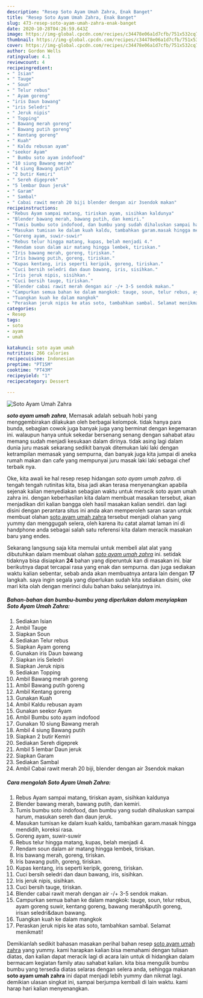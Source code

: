 ```yaml
---
description: "Resep Soto Ayam Umah Zahra, Enak Banget"
title: "Resep Soto Ayam Umah Zahra, Enak Banget"
slug: 473-resep-soto-ayam-umah-zahra-enak-banget
date: 2020-10-28T04:26:59.643Z
image: https://img-global.cpcdn.com/recipes/c34478e06a1d7cfb/751x532cq70/soto-ayam-umah-zahra-foto-resep-utama.jpg
thumbnail: https://img-global.cpcdn.com/recipes/c34478e06a1d7cfb/751x532cq70/soto-ayam-umah-zahra-foto-resep-utama.jpg
cover: https://img-global.cpcdn.com/recipes/c34478e06a1d7cfb/751x532cq70/soto-ayam-umah-zahra-foto-resep-utama.jpg
author: Gordon Wells
ratingvalue: 4.1
reviewcount: 4
recipeingredient:
- " Isian"
- " Tauge"
- " Soun"
- " Telur rebus"
- " Ayam goreng"
- "iris Daun bawang"
- "iris Seledri"
- " Jeruk nipis"
- " Topping"
- " Bawang merah goreng"
- " Bawang putih goreng"
- " Kentang goreng"
- " Kuah"
- " Kaldu rebusan ayam"
- "seekor Ayam"
- " Bumbu soto ayam indofood"
- "10 siung Bawang merah"
- "4 siung Bawang putih"
- "2 butir Kemiri"
- " Sereh digeprek"
- "5 lembar Daun jeruk"
- " Garam"
- " Sambal"
- " Cabai rawit merah 20 biji blender dengan air 3sendok makan"
recipeinstructions:
- "Rebus Ayam sampai matang, tiriskan ayam, sisihkan kaldunya"
- "Blender bawang merah, bawang putih, dan kemiri."
- "Tumis bumbu soto indofood, dan bumbu yang sudah dihaluskan sampai harum, masukan sereh dan daun jeruk."
- "Masukan tumisan ke dalam kuah kaldu, tambahkan garam.masak hingga mendidih, koreksi rasa."
- "Goreng ayam, suwir-suwir"
- "Rebus telur hingga matang, kupas, belah menjadi 4."
- "Rendam soun dalam air matang hingga lembek, tiriskan."
- "Iris bawang merah, goreng, tiriskan."
- "Iris bawang putih, goreng, tiriskan."
- "Kupas kentang, iris seperti keripik, goreng, tiriskan."
- "Cuci bersih seledri dan daun bawang, iris, sisihkan."
- "Iris jeruk nipis, sisihkan."
- "Cuci bersih tauge, tiriskan."
- "Blender cabai rawit merah dengan air -/+ 3-5 sendok makan."
- "Campurkan semua bahan ke dalam mangkok: tauge, soun, telur rebus, ayam goreng suwir, kentang goreng, bawang merah&amp;putih goreng, irisan seledri&amp;daun bawang."
- "Tuangkan kuah ke dalam mangkok"
- "Peraskan jeruk nipis ke atas soto, tambahkan sambal. Selamat menikmati!"
categories:
- Resep
tags:
- soto
- ayam
- umah

katakunci: soto ayam umah 
nutrition: 266 calories
recipecuisine: Indonesian
preptime: "PT15M"
cooktime: "PT43M"
recipeyield: "1"
recipecategory: Dessert

---
```



![Soto Ayam Umah Zahra](https://img-global.cpcdn.com/recipes/c34478e06a1d7cfb/751x532cq70/soto-ayam-umah-zahra-foto-resep-utama.jpg)

<b><i>soto ayam umah zahra</i></b>, Memasak adalah sebuah hobi yang menggembirakan dilakukan oleh berbagai kelompok. tidak hanya para bunda, sebagian cowok juga banyak juga yang berminat dengan kegemaran ini. walaupun hanya untuk sekedar bersenang senang dengan sahabat atau memang sudah menjadi kesukaan dalam dirinya. tidak asing lagi dalam dunia juru masak sekarang sedikit banyak ditemukan laki laki dengan ketrampilan memasak yang sempurna, dan banyak juga kita jumpai di aneka rumah makan dan cafe yang mempunyai juru masak laki laki sebagai chef terbaik nya.

Oke, kita awali ke hal resep resep hidangan <i>soto ayam umah zahra</i>. di tengah tengah rutinitas kita, bisa jadi akan terasa menyenangkan apabila sejenak kalian menyediakan sebagian waktu untuk meracik soto ayam umah zahra ini. dengan keberhasilan kita dalam membuat masakan tersebut, akan menjadikan diri kalian bangga oleh hasil masakan kalian sendiri. dan lagi disini dengan perantara situs ini anda akan memperoleh saran saran untuk membuat olahan <u>soto ayam umah zahra</u> tersebut menjadi olahan yang yummy dan menggugah selera, oleh karena itu catat alamat laman ini di handphone anda sebagai salah satu referensi kita dalam meracik masakan baru yang endes.




Sekarang langsung saja kita memulai untuk membeli alat alat yang dibutuhkan dalam membuat olahan <u><i>soto ayam umah zahra</i></u> ini. setidak tidaknya bisa disiapkan <b>24</b> bahan yang diperuntuk kan di masakan ini. biar berikutnya dapat tercapai rasa yang enak dan sempurna. dan juga sediakan waktu kalian sebentar, sebab anda akan membuatnya antara lain dengan <b>17</b> langkah. saya ingin segala yang diperlukan sudah kita sediakan disini, oke mari kita olah dengan merinci dulu bahan baku selanjutnya ini.

<!--inarticleads1-->

##### Bahan-bahan dan bumbu-bumbu yang diperlukan dalam menyiapkan Soto Ayam Umah Zahra:

1. Sediakan  Isian
1. Ambil  Tauge
1. Siapkan  Soun
1. Sediakan  Telur rebus
1. Siapkan  Ayam goreng
1. Gunakan iris Daun bawang
1. Siapkan iris Seledri
1. Siapkan  Jeruk nipis
1. Sediakan  Topping
1. Ambil  Bawang merah goreng
1. Ambil  Bawang putih goreng
1. Ambil  Kentang goreng
1. Gunakan  Kuah
1. Ambil  Kaldu rebusan ayam
1. Gunakan seekor Ayam
1. Ambil  Bumbu soto ayam indofood
1. Gunakan 10 siung Bawang merah
1. Ambil 4 siung Bawang putih
1. Siapkan 2 butir Kemiri
1. Sediakan  Sereh digeprek
1. Ambil 5 lembar Daun jeruk
1. Siapkan  Garam
1. Sediakan  Sambal
1. Ambil  Cabai rawit merah 20 biji, blender dengan air 3sendok makan




<!--inarticleads2-->

##### Cara mengolah Soto Ayam Umah Zahra:

1. Rebus Ayam sampai matang, tiriskan ayam, sisihkan kaldunya
1. Blender bawang merah, bawang putih, dan kemiri.
1. Tumis bumbu soto indofood, dan bumbu yang sudah dihaluskan sampai harum, masukan sereh dan daun jeruk.
1. Masukan tumisan ke dalam kuah kaldu, tambahkan garam.masak hingga mendidih, koreksi rasa.
1. Goreng ayam, suwir-suwir
1. Rebus telur hingga matang, kupas, belah menjadi 4.
1. Rendam soun dalam air matang hingga lembek, tiriskan.
1. Iris bawang merah, goreng, tiriskan.
1. Iris bawang putih, goreng, tiriskan.
1. Kupas kentang, iris seperti keripik, goreng, tiriskan.
1. Cuci bersih seledri dan daun bawang, iris, sisihkan.
1. Iris jeruk nipis, sisihkan.
1. Cuci bersih tauge, tiriskan.
1. Blender cabai rawit merah dengan air -/+ 3-5 sendok makan.
1. Campurkan semua bahan ke dalam mangkok: tauge, soun, telur rebus, ayam goreng suwir, kentang goreng, bawang merah&amp;putih goreng, irisan seledri&amp;daun bawang.
1. Tuangkan kuah ke dalam mangkok
1. Peraskan jeruk nipis ke atas soto, tambahkan sambal. Selamat menikmati!




Demikianlah sedikit bahasan masakan perihal bahan resep <u>soto ayam umah zahra</u> yang yummy. kami harapkan kalian bisa memahami dengan tulisan diatas, dan kalian dapat meracik lagi di acara lain untuk di hidangkan dalam bermacam kegiatan family atau sahabat kalian. kita bisa mengulik bumbu bumbu yang tersedia diatas selaras dengan selera anda, sehingga makanan <b>soto ayam umah zahra</b> ini dapat menjadi lebih yummy dan nikmat lagi. demikian ulasan singkat ini, sampai berjumpa kembali di lain waktu. kami harap hari kalian menyenangkan.
